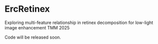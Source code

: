 # ErcRetinex

Exploring multi-feature relationship in retinex decomposition for low-light image enhancement TMM 2025

Code will be released soon.
